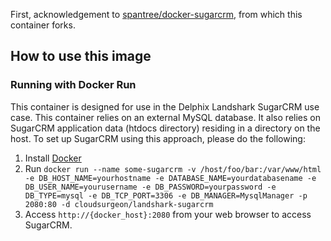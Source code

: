 First, acknowledgement to [spantree/docker-sugarcrm](https://github.com/Spantree/docker-sugarcrm), from which this container forks.
## How to use this image

### Running with Docker Run

This container is designed for use in the Delphix Landshark SugarCRM use case. This container relies on an external MySQL database. It also relies on SugarCRM application data (htdocs directory) residing in a directory on the host. To set up SugarCRM using this approach, please do the following:

1. Install [Docker](http://docs.docker.com/installation/)
2. Run `docker run --name some-sugarcrm -v /host/foo/bar:/var/www/html -e DB_HOST_NAME=yourhostname -e DATABASE_NAME=yourdatabasename -e DB_USER_NAME=yourusername -e DB_PASSWORD=yourpassword -e DB_TYPE=mysql -e DB_TCP_PORT=3306 -e DB_MANAGER=MysqlManager -p 2080:80 -d cloudsurgeon/landshark-sugarcrm`
3. Access `http://{docker_host}:2080` from your web browser to access SugarCRM.
